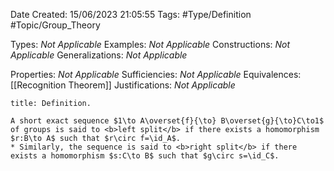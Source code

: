 <div class="topSpace"></div>

Date Created: 15/06/2023 21:05:55
Tags: #Type/Definition #Topic/Group_Theory

Types: <i>Not Applicable</i>
Examples: <i>Not Applicable</i>
Constructions: <i>Not Applicable</i>
Generalizations: <i>Not Applicable</i>

Properties: <i>Not Applicable</i>
Sufficiencies: <i>Not Applicable</i>
Equivalences: [[Recognition Theorem]]
Justifications: <i>Not Applicable</i>

``` ad-Definition
title: Definition.

A short exact sequence $1\to A\overset{f}{\to} B\overset{g}{\to}C\to1$ of groups is said to <b>left split</b> if there exists a homomorphism $r:B\to A$ such that $r\circ f=\id_A$.
* Similarly, the sequence is said to <b>right split</b> if there exists a homomorphism $s:C\to B$ such that $g\circ s=\id_C$.

```

